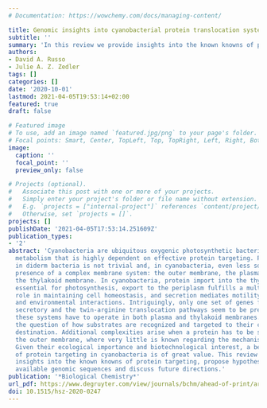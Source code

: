```yaml
---
# Documentation: https://wowchemy.com/docs/managing-content/

title: Genomic insights into cyanobacterial protein translocation systems
subtitle: ''
summary: 'In this review we provide insights into the known knowns of protein targeting, propose new hypotheses based on available genomic sequences and discuss future directions of protein secretion in cyanobacteria.'
authors:
- David A. Russo
- Julie A. Z. Zedler
tags: []
categories: []
date: '2020-10-01'
lastmod: 2021-04-05T19:53:14+02:00
featured: true
draft: false

# Featured image
# To use, add an image named `featured.jpg/png` to your page's folder.
# Focal points: Smart, Center, TopLeft, Top, TopRight, Left, Right, BottomLeft, Bottom, BottomRight.
image:
  caption: ''
  focal_point: ''
  preview_only: false

# Projects (optional).
#   Associate this post with one or more of your projects.
#   Simply enter your project's folder or file name without extension.
#   E.g. `projects = ["internal-project"]` references `content/project/deep-learning/index.md`.
#   Otherwise, set `projects = []`.
projects: []
publishDate: '2021-04-05T17:53:14.251609Z'
publication_types:
- '2'
abstract: 'Cyanobacteria are ubiquitous oxygenic photosynthetic bacteria with a versatile
  metabolism that is highly dependent on effective protein targeting. Protein sorting
  in diderm bacteria is not trivial and, in cyanobacteria, even less so due to the
  presence of a complex membrane system: the outer membrane, the plasma membrane and
  the thylakoid membrane. In cyanobacteria, protein import into the thylakoids is
  essential for photosynthesis, export to the periplasm fulfills a multifunctional
  role in maintaining cell homeostasis, and secretion mediates motility, DNA uptake
  and environmental interactions. Intriguingly, only one set of genes for the general
  secretory and the twin-arginine translocation pathways seem to be present. However,
  these systems have to operate in both plasma and thylakoid membranes. This raises
  the question of how substrates are recognized and targeted to their correct, final
  destination. Additional complexities arise when a protein has to be secreted across
  the outer membrane, where very little is known regarding the mechanisms involved.
  Given their ecological importance and biotechnological interest, a better understanding
  of protein targeting in cyanobacteria is of great value. This review will provide
  insights into the known knowns of protein targeting, propose hypotheses based on
  available genomic sequences and discuss future directions.'
publication: '*Biological Chemistry*'
url_pdf: https://www.degruyter.com/view/journals/bchm/ahead-of-print/article-10.1515-hsz-2020-0247/article-10.1515-hsz-2020-0247.xml
doi: 10.1515/hsz-2020-0247
---
```

